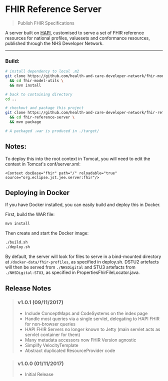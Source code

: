 # FHIR Reference Server
> Publish FHIR Specifications

A server built on [HAPI](http://hapifhir.io), customised to serve a set of FHIR reference resources for national profiles, valuesets and conformance resources, published through the NHS Developer Network.

---

### Build:
```bash
# install dependency to local .m2
git clone https://github.com/health-and-care-developer-network/fhir-model-utils.git \
  && cd fhir-model-utils \
  && mvn install

# back to containing directory
cd ..

# checkout and package this project
git clone https://github.com/health-and-care-developer-network/fhir-reference-server.git \
  && cd fhir-reference-server \
  && mvn package

# A packaged .war is produced in ./target/
```
Notes:
------

To deploy this into the root context in Tomcat, you will need to edit the context in Tomcat's conf/server.xml:

```
<Context docBase="fhir" path="/" reloadable="true" source="org.eclipse.jst.jee.server:fhir"/>
```

Deploying in Docker
-------------------

If you have Docker installed, you can easily build and deploy this in Docker.

First, build the WAR file:

```bash
mvn install
```

Then create and start the Docker image:

```bash
./build.sh
./deploy.sh
```

By default, the server will look for files to serve in a bind-mounted directory at `/docker-data/fhir-profiles`, as specified in deploy.sh.
DSTU2 artefacts will then be served from `./NHSDigital` and STU3 artefacts from `./NHSDigital-STU3`, as specified in PropertiesFhirFileLocator.java.

## Release Notes

> ### v1.0.1 (09/11/2017)
> - Include ConceptMaps and CodeSystems on the index page
> - Handle most queries via a single servlet, delegating to HAPI FHIR for non-browser queries
> - HAPI FHIR Servers no longer known to Jetty (main servlet acts as servlet container for them)
> - Many metadata accessors now FHIR Version agnostic
> - Simplify VelocityTemplate
> - Abstract duplicated ResourceProvider code

> ### v1.0.0 (01/11/2017)
> - Initial Release
